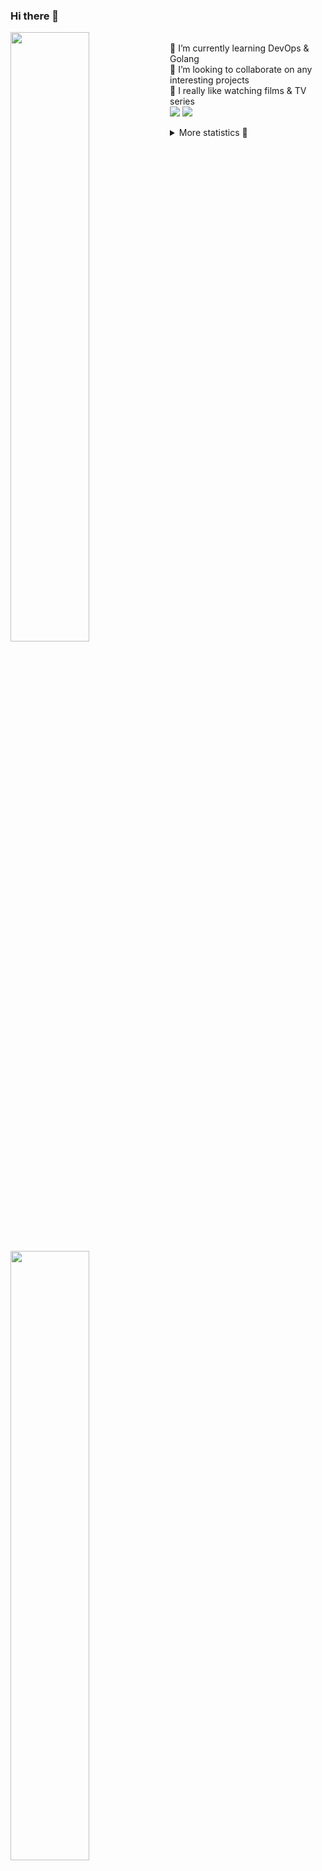 ### Hi there 👋


[<img align="left" width="50%" src="https://github-readme-stats.vercel.app/api?username=rufusnufus&hide=issues&show_icons=true&count_private=true&theme=transparent&title_color=FF6F40&text_color=FBF9F8&icon_color=F48242&hide_border=true&hide_title=true#gh-dark-mode-only">](https://metrics.lecoq.io/rufusnufus#gh-dark-mode-only)
[<img align="left" width="50%" src="https://github-readme-stats.vercel.app/api?username=rufusnufus&hide=issues&show_icons=true&count_private=true&theme=transparent&title_color=FF6533&text_color=4D4644&icon_color=FF8038&hide_border=true&hide_title=true#gh-light-mode-only">](https://metrics.lecoq.io/rufusnufus#gh-light-mode-only)

<p>
  <br>
  🌱 I’m currently learning DevOps & Golang</br>
  👯 I’m looking to collaborate on any interesting projects</br>
  🎥 I really like watching films & TV series</br>
  <a href="https://linkedin.com/in/rufusnufus"><img src="https://img.shields.io/badge/linkedin-0077B5.svg?style=for-the-badge&logo=linkedin&logoColor=white"/></a>
  <a href="https://t.me/rufusnufus"><img src="https://img.shields.io/badge/-telegram-black?style=for-the-badge&color=blue&logo=telegram"/></a>
</p>

<p text-align="left">
<details>
  <summary>More statistics 👀</summary><br/>

<!--START_SECTION:waka-->
![Code Time](http://img.shields.io/badge/Code%20Time-453%20hrs%2029%20mins-blue)

![Profile Views](http://img.shields.io/badge/Profile%20Views-0-blue)

**I'm an Early 🐤** 

```text
🌞 Morning                7307 commits        █████░░░░░░░░░░░░░░░░░░░░   21.76 % 
🌆 Daytime                19393 commits       ██████████████░░░░░░░░░░░   57.75 % 
🌃 Evening                6046 commits        ████░░░░░░░░░░░░░░░░░░░░░   18.00 % 
🌙 Night                  834 commits         █░░░░░░░░░░░░░░░░░░░░░░░░   02.48 % 
```
📅 **I'm Most Productive on Monday** 

```text
Monday                   6840 commits        █████░░░░░░░░░░░░░░░░░░░░   20.37 % 
Tuesday                  6331 commits        █████░░░░░░░░░░░░░░░░░░░░   18.85 % 
Wednesday                6680 commits        █████░░░░░░░░░░░░░░░░░░░░   19.89 % 
Thursday                 6150 commits        █████░░░░░░░░░░░░░░░░░░░░   18.31 % 
Friday                   5936 commits        ████░░░░░░░░░░░░░░░░░░░░░   17.68 % 
Saturday                 711 commits         █░░░░░░░░░░░░░░░░░░░░░░░░   02.12 % 
Sunday                   932 commits         █░░░░░░░░░░░░░░░░░░░░░░░░   02.78 % 
```


📊 **This Week I Spent My Time On** 

```text
💬 Programming Languages: 
Other                    3 hrs 23 mins       ███████████░░░░░░░░░░░░░░   44.15 % 
YAML                     2 hrs 41 mins       █████████░░░░░░░░░░░░░░░░   34.99 % 
HCL                      39 mins             ██░░░░░░░░░░░░░░░░░░░░░░░   08.55 % 
ActionScript             17 mins             █░░░░░░░░░░░░░░░░░░░░░░░░   03.82 % 
Bash                     11 mins             █░░░░░░░░░░░░░░░░░░░░░░░░   02.46 % 

🔥 Editors: 
VS Code                  4 hrs 17 mins       ██████████████░░░░░░░░░░░   55.85 % 
iTerm2                   3 hrs 23 mins       ███████████░░░░░░░░░░░░░░   44.15 % 
```

**I Mostly Code in Java** 

```text
Python                   19 repos            ███░░░░░░░░░░░░░░░░░░░░░░   12.84 % 
Smarty                   11 repos            ██░░░░░░░░░░░░░░░░░░░░░░░   07.43 % 
HCL                      7 repos             █░░░░░░░░░░░░░░░░░░░░░░░░   04.73 % 
Kotlin                   5 repos             █░░░░░░░░░░░░░░░░░░░░░░░░   03.38 % 
HTML                     4 repos             █░░░░░░░░░░░░░░░░░░░░░░░░   02.70 % 
```




 Last Updated on 08/09/2023 00:56:06 UTC
<!--END_SECTION:waka-->

</details>
</p>
